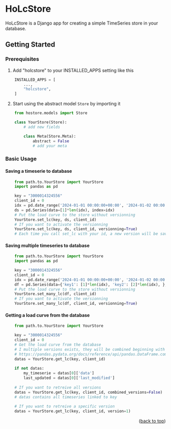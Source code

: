 # HoLcStore

HoLcStore is a Django app for creating a simple TimeSeries store in your database.

## Getting Started

### Prerequisites

1. Add "holcstore" to your INSTALLED_APPS setting like this
```python
    INSTALLED_APPS = [
        ...,
        "holcstore",
    ]
```


2. Start using the abstract model ``Store`` by importing it
```python
    from hostore.models import Store

    class YourStore(Store):
        # add new fields

        class Meta(Store.Meta):
            abstract = False
            # add your meta
```

### Basic Usage

#### Saving a timeserie to database

```python
    from path.to.YourStore import YourStore
    import pandas as pd

    key = "3000014324556"
    client_id = 0
    idx = pd.date_range('2024-01-01 00:00:00+00:00', '2024-01-02 00:00:00+00:00', freq='30min')
    ds = pd.Series(data=[1]*len(idx), index=idx)
    # Put the load curve to the store without versionning
    YourStore.set_lc(key, ds, client_id)
    # If you want to activate the versionning 
    YourStore.set_lc(key, ds, client_id, versionning=True)
    # Each time you call set_lc with your id, a new version will be saved in the database
```

#### Saving multiple timeseries to database

```python
    from path.to.YourStore import YourStore
    import pandas as pd

    key = "3000014324556"
    client_id = 0
    idx = pd.date_range('2024-01-01 00:00:00+00:00', '2024-01-02 00:00:00+00:00', freq='30min')
    df = pd.Series(data={'key1': [1]*len(idx), 'key2': [2]*len(idx), }, index=idx)
    # Put the load curve to the store without versionning
    YourStore.set_many_lc(df, client_id)
    # If you want to activate the versionning 
    YourStore.set_many_lc(df, client_id, versionning=True)
```

#### Getting a load curve from the database

```python
    from path.to.YourStore import YourStore

    key = "3000014324556"
    client_id = 0
    # Get the load curve from the database
    # I multiple versions exists, they will be combined beginning with the version 0 and using 
    # https://pandas.pydata.org/docs/reference/api/pandas.DataFrame.combine_first.html
    datas = YourStore.get_lc(key, client_id)
    
    if not datas:
        my_timeserie = datas[0]['data']
        last_updated = datas[0]['last_modified']
    
    # If you want to retreive all versions 
    datas = YourStore.get_lc(key, client_id, combined_versions=False)
    # datas contains all timeseries linked to key
    
    # If you want to retreive a specific version
    datas = YourStore.get_lc(key, client_id, version=1)
```

<p align="right">(<a href="#readme-top">back to top</a>)</p>


